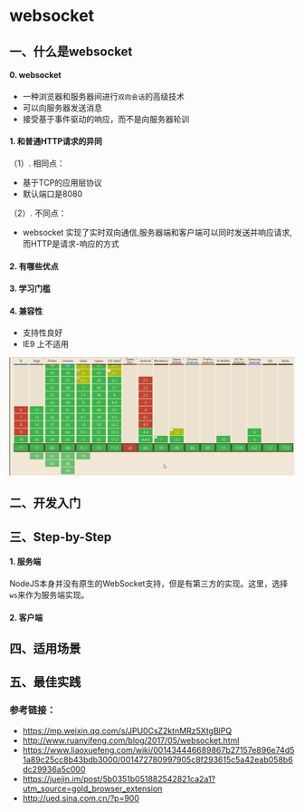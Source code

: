 # websocket

## 一、什么是websocket

#### 0. websocket
- 一种浏览器和服务器间进行`双向会话`的高级技术
- 可以向服务器发送消息
- 接受基于事件驱动的响应，而不是向服务器轮训

#### 1. 和普通HTTP请求的异同

（1）. 相同点：

- 基于TCP的应用层协议
- 默认端口是8080

（2）. 不同点：

- websocket 实现了实时双向通信,服务器端和客户端可以同时发送并响应请求,而HTTP是请求-响应的方式

#### 2. 有哪些优点

#### 3. 学习门槛

#### 4. 兼容性

- 支持性良好
- IE9 上不适用

![](./source/websocket.jpg)

> 
## 二、开发入门

## 三、Step-by-Step

#### 1. 服务端
NodeJS本身并没有原生的WebSocket支持，但是有第三方的实现。这里，选择`ws`来作为服务端实现。

#### 2. 客户端



## 四、适用场景

## 五、最佳实践

### 参考链接：
- <https://mp.weixin.qq.com/s/JPU0CsZ2ktnMRz5XtgBlPQ>
- <http://www.ruanyifeng.com/blog/2017/05/websocket.html>
- <https://www.liaoxuefeng.com/wiki/001434446689867b27157e896e74d51a89c25cc8b43bdb3000/001472780997905c8f293615c5a42eab058b6dc29936a5c000>
- <https://juejin.im/post/5b0351b051882542821ca2a1?utm_source=gold_browser_extension>
- <http://ued.sina.com.cn/?p=900>